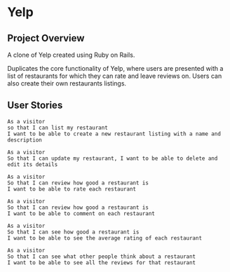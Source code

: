 # Yelp

## Project Overview

A clone of Yelp created using Ruby on Rails.

Duplicates the core functionality of Yelp, where users are presented with a list of restaurants for which they can rate and leave reviews on. Users can also create their own restaurants listings.

## User Stories

```
As a visitor
so that I can list my restaurant
I want to be able to create a new restaurant listing with a name and description

As a visitor
So that I can update my restaurant, I want to be able to delete and edit its details

As a visitor
So that I can review how good a restaurant is
I want to be able to rate each restaurant

As a visitor
So that I can review how good a restaurant is
I want to be able to comment on each restaurant

As a visitor
So that I can see how good a restaurant is
I want to be able to see the average rating of each restaurant

As a visitor
So that I can see what other people think about a restaurant
I want to be able to see all the reviews for that restaurant

```
